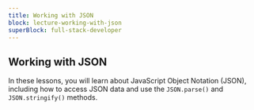 ```yaml
---
title: Working with JSON
block: lecture-working-with-json
superBlock: full-stack-developer
---
```


## Working with JSON

In these lessons, you will learn about JavaScript Object Notation (JSON), including how to access JSON data and use the `JSON.parse()` and `JSON.stringify()` methods.

